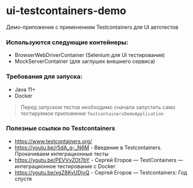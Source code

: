# ui-testcontainers-demo
Демо-приложение с применением Testcontainers для UI автотестов

### Используются следующие контейнеры:
- BrowserWebDriverContainer (Selenium для UI тестирования)
- MockServerContainer (для заглушек внешнего сервиса)

### Требования для запуска:
- Java 11+
- Docker

> Перед запуском тестов необходимо сначала запустить само тестируемое приложение `TestcontainersDemoApplication`

### Полезные ссылки по Testcontainers
- https://www.testcontainers.org/
- https://youtu.be/r5dA_g-_N6M - Введение в Testcontainers. Прокачиваем интеграционные тесты
- https://youtu.be/PEVVvZOt7bY - Сергей Егоров — TestContainers — интеграционное тестирование с Docker
- https://youtu.be/xgZ8KyUDjvQ - Сергей Егоров — Testcontainers: Год спустя
